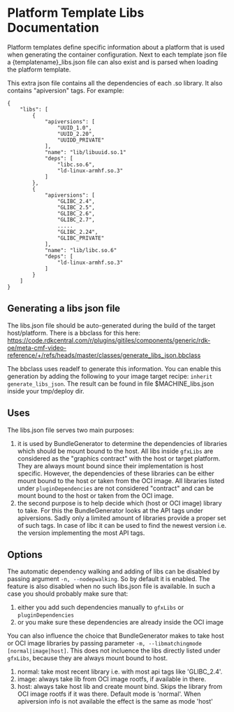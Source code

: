 # Platform Template Libs Documentation
Platform templates define specific information about a platform that is used when generating the container configuration. Next to each template json file a {templatename}_libs.json file can also exist and is parsed when loading the platform template.

This extra json file contains all the dependencies of each .so library. It also contains "apiversion" tags. For example:

    {
        "libs": [
            {
                "apiversions": [
                    "UUID_1.0",
                    "UUID_2.20",
                    "UUIDD_PRIVATE"
                ],
                "name": "lib/libuuid.so.1"
                "deps": [
                    "libc.so.6",
                    "ld-linux-armhf.so.3"
                ]
            },
            {
                "apiversions": [
                    "GLIBC_2.4",
                    "GLIBC_2.5",
                    "GLIBC_2.6",
                    "GLIBC_2.7",
                    .....
                    "GLIBC_2.24",
                    "GLIBC_PRIVATE"
                ],
                "name": "lib/libc.so.6"
                "deps": [
                    "ld-linux-armhf.so.3"
                ]
            }
        ]
    }

## Generating a libs json file

The libs.json file should be auto-generated during the build of the target host/platform. There is a bbclass for this here:
https://code.rdkcentral.com/r/plugins/gitiles/components/generic/rdk-oe/meta-cmf-video-reference/+/refs/heads/master/classes/generate_libs_json.bbclass

The bbclass uses readelf to generate this information. You can enable this generation by adding the following to your image target recipe:
`inherit generate_libs_json`. The result can be found in file $MACHINE_libs.json inside your tmp/deploy dir.

## Uses

The libs.json file serves two main purposes:
1. it is used by BundleGenerator to determine the dependencies of libraries which should be mount bound to the host. All libs inside `gfxLibs` are considered as the "graphics contract" with the host or target platform. They are always mount bound since their implementation is host specific. However, the dependencies of these libraries can be either mount bound to the host or taken from the OCI image. All libraries listed under `pluginDependencies` are not considered "contract" and can be mount bound to the host or taken from the OCI image.
2. the second purpose is to help decide which (host or OCI image) library to take. For this the BundleGenerator looks at the API tags under apiversions. Sadly only a limited amount of libraries provide a proper set of such tags. In case of libc it can be used to find the newest version i.e. the version implementing the most API tags.

## Options

The automatic dependency walking and adding of libs can be disabled by passing argument `-n, --nodepwalking`. So by default it is enabled. The feature is also disabled when no such libs.json file is available. In such a case you should probably make sure that:
1. either you add such dependencies manually to `gfxLibs` or `pluginDependencies`
2. or you make sure these dependencies are already inside the OCI image

You can also influence the choice that BundleGenerator makes to take host or OCI image libraries by passing parameter `-m, --libmatchingmode [normal|image|host]`. This does not incluence the libs directly listed under `gfxLibs`, because they are always mount bound to host.
1. normal: take most recent library i.e. with most api tags like 'GLIBC_2.4'.
2. image: always take lib from OCI image rootfs, if available in there.
3. host: always take host lib and create mount bind. Skips the library from OCI image rootfs if it was there.
Default mode is 'normal'. When apiversion info is not available the effect is the same as mode 'host'